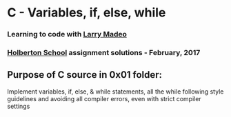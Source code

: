 # C - Variables, if, else, while

### Learning to code with [Larry Madeo](https://twitter.com/larmalade)

### [Holberton School](https://www.holbertonschool.com) assignment solutions - February, 2017

## Purpose of C source in 0x01 folder:

Implement variables, if, else, & while statements, all the while following style guidelines and avoiding all compiler errors, even with strict compiler settings
